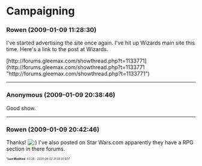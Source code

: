 # Campaigning

### **Rowen** (2009-01-09 11:28:30)

I've started advertising the site once again. I've hit up Wizards main site this time. Here's a link to the post at Wizards.
<!-- m -->[http://forums.gleemax.com/showthread.php?t=1133771](http://forums.gleemax.com/showthread.php?t=1133771 "http://forums.gleemax.com/showthread.php?t=1133771")<!-- m -->

---

### **Anonymous** (2009-01-09 20:38:46)

Good show.

---

### **Rowen** (2009-01-09 20:42:46)

Thanks! <!-- s:) -->![:)](https://i.ibb.co/8LPNcWCM/icon-e-smile.gif)<!-- s:) -->
I've also posted on Star Wars.com apparently they have a RPG section in there forums.



<span style="font-size: 0.5em;">***Last Modified**: 4.0.28 - *2025-06-02 21:38:30 EDT*</span>